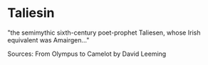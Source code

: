 # Taliesin
"the semimythic sixth-century poet-prophet Taliesen, whose Irish equivalent was Amairgen..."

Sources:
	From Olympus to Camelot by David Leeming
